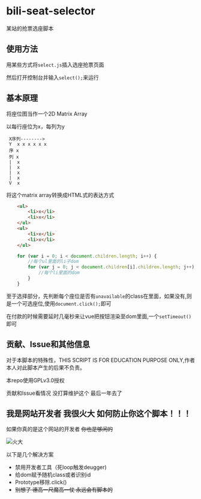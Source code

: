 # bili-seat-selector

某站的抢票选座脚本

## 使用方法

用某些方式将`select.js`插入选座抢票页面

然后打开控制台并输入`select();`来运行

## 基本原理

将座位图当作一个2D Matrix Array

以每行座位为x，每列为y
     
     X序列-------->
     Y  x x x x x x
     序 x
     列 x
     |  x
     |  x
     |  x
     |  x
     V  x

将这个matrix array转换成HTML式的表达方式

```html
    <ul>
        <li>x</li>
        <li>x</li>
    </ul>
    <ul>
        <li>x</li>
        <li>x</li>
    </ul>
```

```javascript
    for (var i = 0; i < document.children.length; i++) {
        //每个ul里面的li子dom
        for (var j = 0; j < document.children[i].children.length; j++) {
            //每个li里面的dom
        } 
    }
```

至于选择部分，先判断每个座位是否有`unavailable`的class在里面，如果没有,则是一个可选座位,使用`document.click();`即可

在付款的时候需要延时几毫秒来让vue把按钮渲染至dom里面,一个`setTimeout()`即可

## 贡献、Issue和其他信息

对于本脚本的特殊性，THIS SCRIPT IS FOR EDUCATION PURPOSE ONLY,作者本人对此脚本产生的后果不负责。

本repo使用GPLv3.0授权

贡献和Issue看情况 没打算维护这个 最后一年去了

## 我是网站开发者 我很火大 如何防止你这个脚本！！！

如果你真的是这个网站的开发者 ~~你也是够闲的~~

![火大](https://storage.theeditorstudio.com/-7c508a8469add46d.gif)


以下是几个解决方案

 * 禁用开发者工具（死loop触发deugger) 
 * 给dom赋予随机class或者识别id
 * Prototype移除.click()
 * ~~别想了 德高一尺魔高一仗 永远会有脚本的~~
